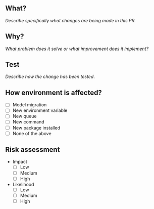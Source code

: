 ## What?

*Describe specifically what changes are being made in this PR.*

## Why?

*What problem does it solve or what improvement does it implement?*

## Test

*Describe how the change has been tested*.

## How environment is affected?

- [ ] Model migration
- [ ] New environment variable
- [ ] New queue
- [ ] New command
- [ ] New package installed
- [ ] None of the above

## Risk assessment

- Impact
  - [ ] Low
  - [ ] Medium
  - [ ] High

- Likelihood
  - [ ] Low
  - [ ] Medium
  - [ ] High
